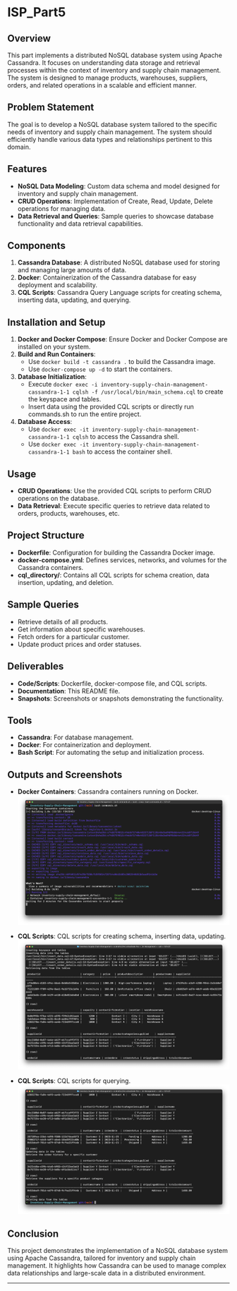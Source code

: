 # ISP_Part5

## Overview

This part implements a distributed NoSQL database system using Apache Cassandra. It focuses on understanding data storage and retrieval processes within the context of inventory and supply chain management. The system is designed to manage products, warehouses, suppliers, orders, and related operations in a scalable and efficient manner.

## Problem Statement

The goal is to develop a NoSQL database system tailored to the specific needs of inventory and supply chain management. The system should efficiently handle various data types and relationships pertinent to this domain.

## Features

- **NoSQL Data Modeling**: Custom data schema and model designed for inventory and supply chain management.
- **CRUD Operations**: Implementation of Create, Read, Update, Delete operations for managing data.
- **Data Retrieval and Queries**: Sample queries to showcase database functionality and data retrieval capabilities.

## Components

1. **Cassandra Database**: A distributed NoSQL database used for storing and managing large amounts of data.
2. **Docker**: Containerization of the Cassandra database for easy deployment and scalability.
3. **CQL Scripts**: Cassandra Query Language scripts for creating schema, inserting data, updating, and querying.

## Installation and Setup

1. **Docker and Docker Compose**: Ensure Docker and Docker Compose are installed on your system.
2. **Build and Run Containers**:
   - Use `docker build -t cassandra .` to build the Cassandra image.
   - Use `docker-compose up -d` to start the containers.
3. **Database Initialization**:
   - Execute `docker exec -i inventory-supply-chain-management-cassandra-1-1 cqlsh -f /usr/local/bin/main_schema.cql` to create the keyspace and tables.
   - Insert data using the provided CQL scripts or directly run commands.sh to run the entire project.
4. **Database Access**:
   - Use `docker exec -it inventory-supply-chain-management-cassandra-1-1 cqlsh` to access the Cassandra shell.
   - Use `docker exec -it inventory-supply-chain-management-cassandra-1-1 bash` to access the container shell.

## Usage

- **CRUD Operations**: Use the provided CQL scripts to perform CRUD operations on the database.
- **Data Retrieval**: Execute specific queries to retrieve data related to orders, products, warehouses, etc.

## Project Structure

- **Dockerfile**: Configuration for building the Cassandra Docker image.
- **docker-compose.yml**: Defines services, networks, and volumes for the Cassandra containers.
- **cql_directory/**: Contains all CQL scripts for schema creation, data insertion, updating, and deletion.

## Sample Queries

- Retrieve details of all products.
- Get information about specific warehouses.
- Fetch orders for a particular customer.
- Update product prices and order statuses.

## Deliverables

- **Code/Scripts**: Dockerfile, docker-compose file, and CQL scripts.
- **Documentation**: This README file.
- **Snapshots**: Screenshots or snapshots demonstrating the functionality.

## Tools

- **Cassandra**: For database management.
- **Docker**: For containerization and deployment.
- **Bash Script**: For automating the setup and initialization process.

## Outputs and Screenshots

- **Docker Containers**: Cassandra containers running on Docker.
![Cassandra init docker](Screenshots/init.png)

- **CQL Scripts**: CQL scripts for creating schema, inserting data, updating.
![Cassandra init docker](Screenshots/CRUD1.png)

- **CQL Scripts**: CQL scripts for querying.
![Cassandra init docker](Screenshots/querying.png)

## Conclusion

This project demonstrates the implementation of a NoSQL database system using Apache Cassandra, tailored for inventory and supply chain management. It highlights how Cassandra can be used to manage complex data relationships and large-scale data in a distributed environment.

---